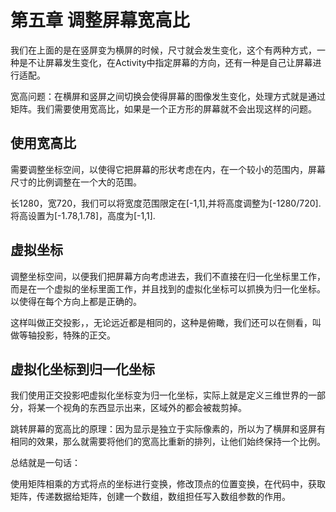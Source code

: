 # 第五章 调整屏幕宽高比

​	我们在上面的是在竖屏变为横屏的时候，尺寸就会发生变化，这个有两种方式，一种是不让屏幕发生变化，在Activity中指定屏幕的方向，还有一种是自己让屏幕进行适配。

​	宽高问题：在横屏和竖屏之间切换会使得屏幕的图像发生变化，处理方式就是通过矩阵。我们需要使用宽高比，如果是一个正方形的屏幕就不会出现这样的问题。

## 使用宽高比

​	需要调整坐标空间，以使得它把屏幕的形状考虑在内，在一个较小的范围内，屏幕尺寸的比例调整在一个大的范围。

​	长1280，宽720，我们可以将宽度范围限定在[-1,1],并将高度调整为[-1280/720].将高设置为[-1.78,1.78]，高度为[-1,1].

## 虚拟坐标

​	调整坐标空间，以便我们把屏幕方向考虑进去，我们不直接在归一化坐标里工作，而是在一个虚拟的坐标里面工作，并且找到的虚拟化坐标可以抓换为归一化坐标。以使得在每个方向上都是正确的。

​	这样叫做正交投影，，无论远近都是相同的，这种是俯瞰，我们还可以在侧看，叫做等轴投影，特殊的正交。

## 虚拟化坐标到归一化坐标

​	我们使用正交投影吧虚拟化坐标变为归一化坐标，实际上就是定义三维世界的一部分，将某一个视角的东西显示出来，区域外的都会被裁剪掉。

​	跳转屏幕的宽高比的原理：因为显示是独立于实际像素的，所以为了横屏和竖屏有相同的效果，那么就需要将他们的宽高比重新的排列，让他们始终保持一个比例。









总结就是一句话：

​	使用矩阵相乘的方式将点的坐标进行变换，修改顶点的位置变换，在代码中，获取矩阵，传递数据给矩阵，创建一个数组，数组担任写入数组参数的作用。